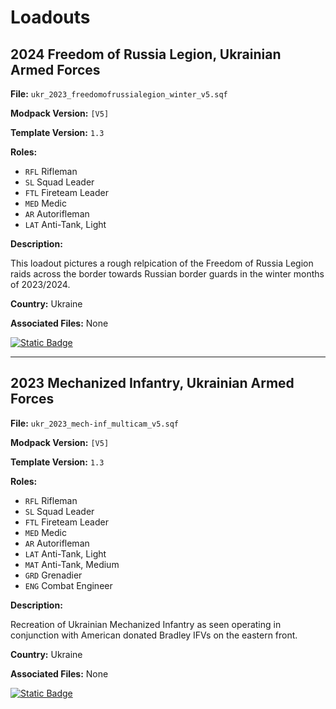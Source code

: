 # Loadouts

## 2024 Freedom of Russia Legion, Ukrainian Armed Forces
**File:** `ukr_2023_freedomofrussialegion_winter_v5.sqf`

**Modpack Version:** `[V5]`

**Template Version:** `1.3`

**Roles:** 
- `RFL` Rifleman
- `SL` Squad Leader
- `FTL` Fireteam Leader
- `MED` Medic
- `AR` Autorifleman
- `LAT` Anti-Tank, Light

**Description:**
<!-- Description -->
This loadout pictures a rough relpication of the Freedom of Russia Legion raids across the border towards Russian border guards in the winter months of 2023/2024. 

**Country:** Ukraine


**Associated Files:**
None

<a href="https://github.com/clustermod/HCMF3-Loadouts/blob/addloadouts/loadouts/ukraine/loadouts/ukr_2023_freedomofrussialegion_winter_v5.sqf">
  <img alt="Static Badge" src="https://img.shields.io/badge/File-Download_(CTRL_%2B_S)-orange?style=flat-square">
</a>

---

## 2023 Mechanized Infantry, Ukrainian Armed Forces
**File:** `ukr_2023_mech-inf_multicam_v5.sqf`

**Modpack Version:** `[V5]`

**Template Version:** `1.3`

**Roles:** 
- `RFL` Rifleman
- `SL` Squad Leader
- `FTL` Fireteam Leader
- `MED` Medic
- `AR` Autorifleman
- `LAT` Anti-Tank, Light
- `MAT` Anti-Tank, Medium
- `GRD` Grenadier
- `ENG` Combat Engineer

**Description:**
<!-- Description -->
Recreation of Ukrainian Mechanized Infantry as seen operating in conjunction with American donated Bradley IFVs on the eastern front.

**Country:** Ukraine


**Associated Files:**
None

<a href="https://github.com/clustermod/HCMF3-Loadouts/blob/addloadouts/loadouts/ukraine/loadouts/ukr_2023_mech-inf_multicam_v5.sqf">
  <img alt="Static Badge" src="https://img.shields.io/badge/File-Download_(CTRL_%2B_S)-orange?style=flat-square">
</a>